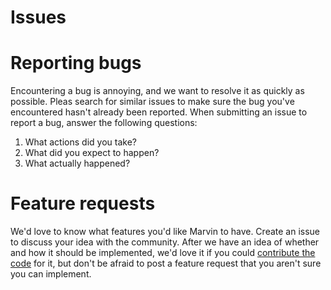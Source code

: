 # Issues

# Reporting bugs

Encountering a bug is annoying, and we want to resolve it as quickly as possible.
Pleas search for similar issues to make sure the bug you've encountered hasn't already been reported.
When submitting an issue to report a bug, answer the following questions:

1. What actions did you take?
2. What did you expect to happen?
3. What actually happened?

# Feature requests

We'd love to know what features you'd like Marvin to have.
Create an issue to discuss your idea with the community.
After we have an idea of whether and how it should be implemented,
we'd love it if you could [contribute the code](code.md) for it,
but don't be afraid to post a feature request that you aren't sure
you can implement.